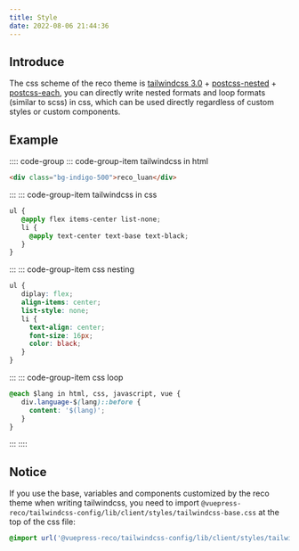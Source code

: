 ```yaml
---
title: Style
date: 2022-08-06 21:44:36
---
```


## Introduce

The css scheme of the reco theme is [tailwindcss 3.0](https://tailwindcss.com/docs/installation) + [postcss-nested](https://github.com/postcss/postcss-nested) + [postcss-each](https://github.com/madyankin/postcss-each), you can directly write nested formats and loop formats (similar to scss) in css, which can be used directly regardless of custom styles or custom components.

## Example

:::: code-group
::: code-group-item tailwindcss in html
```html
<div class="bg-indigo-500">reco_luan</div>
```
:::
::: code-group-item tailwindcss in css
````css
ul {
   @apply flex items-center list-none;
   li {
     @apply text-center text-base text-black;
   }
}
````
:::
::: code-group-item css nesting
````css
ul {
   diplay: flex;
   align-items: center;
   list-style: none;
   li {
     text-align: center;
     font-size: 16px;
     color: black;
   }
}
````
:::
::: code-group-item css loop
````css
@each $lang in html, css, javascript, vue {
   div.language-$(lang)::before {
     content: '$(lang)';
   }
}
````
:::
::::

## Notice

If you use the base, variables and components customized by the reco theme when writing tailwindcss, you need to import `@vuepress-reco/tailwindcss-config/lib/client/styles/tailwindcss-base.css` at the top of the css file:

````css
@import url('@vuepress-reco/tailwindcss-config/lib/client/styles/tailwindcss-base.css');
````